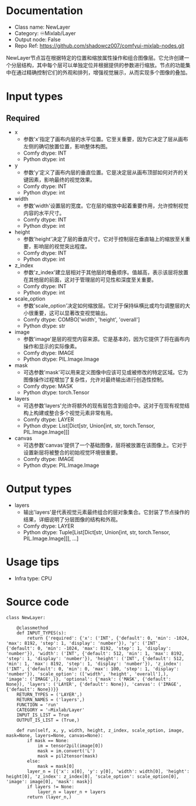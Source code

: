 # Documentation
- Class name: NewLayer
- Category: ♾️Mixlab/Layer
- Output node: False
- Repo Ref: https://github.com/shadowcz007/comfyui-mixlab-nodes.git

NewLayer节点旨在根据特定的位置和缩放属性操作和组合图像层。它允许创建一个分层结构，其中每个层可以单独定位并根据提供的参数进行缩放。节点的功能集中在通过精确控制它们的外观和排列，增强视觉展示，从而实现多个图像的叠加。

# Input types
## Required
- x
    - 参数'x'指定了画布内层的水平位置。它至关重要，因为它决定了层从画布左侧的确切放置位置，影响整体构图。
    - Comfy dtype: INT
    - Python dtype: int
- y
    - 参数'y'定义了画布内层的垂直位置。它是决定层从画布顶部如何对齐的关键因素，影响最终的视觉效果。
    - Comfy dtype: INT
    - Python dtype: int
- width
    - 参数'width'设置层的宽度。它在层的缩放中起着重要作用，允许控制视觉内容的水平尺寸。
    - Comfy dtype: INT
    - Python dtype: int
- height
    - 参数'height'决定了层的垂直尺寸。它对于控制层在垂直轴上的缩放至关重要，影响层的视觉突出程度。
    - Comfy dtype: INT
    - Python dtype: int
- z_index
    - 参数'z_index'建立层相对于其他层的堆叠顺序。值越高，表示该层将放置在其他层的前面，这对于管理层的可见性和深度至关重要。
    - Comfy dtype: INT
    - Python dtype: int
- scale_option
    - 参数'scale_option'决定如何缩放层。它对于保持纵横比或均匀调整层的大小很重要，这可以显著改变视觉输出。
    - Comfy dtype: COMBO['width', 'height', 'overall']
    - Python dtype: str
- image
    - 参数'image'是层的视觉内容来源。它是基本的，因为它提供了将在画布内操作和显示的实际像素。
    - Comfy dtype: IMAGE
    - Python dtype: PIL.Image.Image
- mask
    - 可选参数'mask'可以用来定义图像中应该可见或被修改的特定区域。它为图像操作过程增加了复杂性，允许对最终输出进行创造性控制。
    - Comfy dtype: MASK
    - Python dtype: torch.Tensor
- layers
    - 可选参数'layers'允许将额外的现有层包含到组合中。这对于在现有视觉结构上构建或整合多个视觉元素非常有用。
    - Comfy dtype: LAYER
    - Python dtype: List[Dict[str, Union[int, str, torch.Tensor, PIL.Image.Image]]]
- canvas
    - 可选参数'canvas'提供了一个基础图像，层将被放置在该图像上。它对于设置新层将被整合的初始视觉环境很重要。
    - Comfy dtype: IMAGE
    - Python dtype: PIL.Image.Image

# Output types
- layers
    - 输出'layers'是代表视觉元素最终组合的层对象集合。它封装了节点操作的结果，详细说明了分层图像的结构和外观。
    - Comfy dtype: LAYER
    - Python dtype: Tuple[List[Dict[str, Union[int, str, torch.Tensor, PIL.Image.Image]]], ...]

# Usage tips
- Infra type: CPU

# Source code
```
class NewLayer:

    @classmethod
    def INPUT_TYPES(s):
        return {'required': {'x': ('INT', {'default': 0, 'min': -1024, 'max': 8192, 'step': 1, 'display': 'number'}), 'y': ('INT', {'default': 0, 'min': -1024, 'max': 8192, 'step': 1, 'display': 'number'}), 'width': ('INT', {'default': 512, 'min': 1, 'max': 8192, 'step': 1, 'display': 'number'}), 'height': ('INT', {'default': 512, 'min': 1, 'max': 8192, 'step': 1, 'display': 'number'}), 'z_index': ('INT', {'default': 0, 'min': 0, 'max': 100, 'step': 1, 'display': 'number'}), 'scale_option': (['width', 'height', 'overall'],), 'image': ('IMAGE',)}, 'optional': {'mask': ('MASK', {'default': None}), 'layers': ('LAYER', {'default': None}), 'canvas': ('IMAGE', {'default': None})}}
    RETURN_TYPES = ('LAYER',)
    RETURN_NAMES = ('layers',)
    FUNCTION = 'run'
    CATEGORY = '♾️Mixlab/Layer'
    INPUT_IS_LIST = True
    OUTPUT_IS_LIST = (True,)

    def run(self, x, y, width, height, z_index, scale_option, image, mask=None, layers=None, canvas=None):
        if mask == None:
            im = tensor2pil(image[0])
            mask = im.convert('L')
            mask = pil2tensor(mask)
        else:
            mask = mask[0]
        layer_n = [{'x': x[0], 'y': y[0], 'width': width[0], 'height': height[0], 'z_index': z_index[0], 'scale_option': scale_option[0], 'image': image[0], 'mask': mask}]
        if layers != None:
            layer_n = layer_n + layers
        return (layer_n,)
```